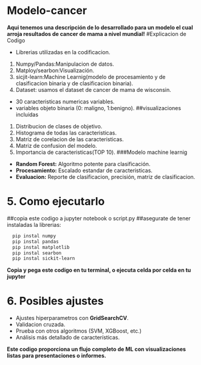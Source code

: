 # Modelo-cancer
**Aqui tenemos una descripción de lo desarrollado para un modelo el cual arroja resultados de cancer de mama a nivel mundial!**
#Explicacion de Codigo
*   Librerias utilizadas en la codificacion.
1.   Numpy/Pandas:Manipulacion de datos.
2.   Matploy/searbon:Visualización.
1.   sicjit-learn:Machine Learnig(modelo de procesamiento y de clasificacion binaria y de clasificacion binaria).
2.   Dataset: usamos el dataset de cancer de mama de wisconsin.
*   30 caracteristicas numericas variables.
*   variables objeto binaria (0: maligno, 1:benigno).
##visualizaciones incluidas
1.   Distribucion de clases de objetivo.
2.   Histograma de todas las caracteristicas.
2.   Matriz de corelacion de las caracteristicas.
2.   Matriz de confusion del modelo.
2.   Importancia de caracteristicas(TOP 10).
###Modelo machine learnig
- **Random Forest:** Algoritmo potente para clasificación.
- **Procesamiento:** Escalado estandar de caracteristicas.
- **Evaluacion:** Reporte de clasificacion, precisión, matriz de clasificacion.
# **5. Como ejecutarlo**
##copia este codigo a jupyter notebook o script.py
##asegurate de tener instaladas la librerias:
```bash
  pip instal numpy
  pip instal pandas
  pip instal matplotlib
  pip instal searbon
  pip instal sickit-learn
```
**Copia y pega este codigo en tu terminal, o ejecuta celda por celda en tu jupyter**

# **6. Posibles ajustes**

- Ajustes hiperparametros con **GridSearchCV**.
- Validacion cruzada.
- Prueba con otros algoritmos (SVM, XGBoost, etc.)
- Análisis más detallado de características.

**Este codigo proporciona un flujo completo de ML con visualizaciones listas para presentaciones o informes.**


